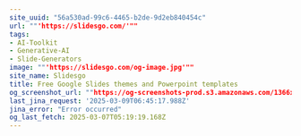 ```yaml
---
site_uuid: "56a530ad-99c6-4465-b2de-9d2eb840454c"
url: ""'https://slidesgo.com/'""
tags:
- AI-Toolkit
- Generative-AI
- Slide-Generators
image: ""'https://slidesgo.com/og-image.jpg'""
site_name: Slidesgo
title: Free Google Slides themes and Powerpoint templates
og_screenshot_url: ""https://og-screenshots-prod.s3.amazonaws.com/1366x768/80/false/ac118e0c8fcd9201a478fab70dbbe381c43212ee99b313aa2f8512bcc685f68c.jpeg""
last_jina_request: '2025-03-09T06:45:17.988Z'
jina_error: "Error occurred"
og_last_fetch: 2025-03-07T05:19:19.168Z
---
```


